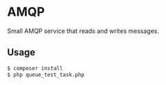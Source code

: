 # AMQP #

Small AMQP service that reads and writes messages.

## Usage ##

```bash
$ composer install
$ php queue_test_task.php
```
